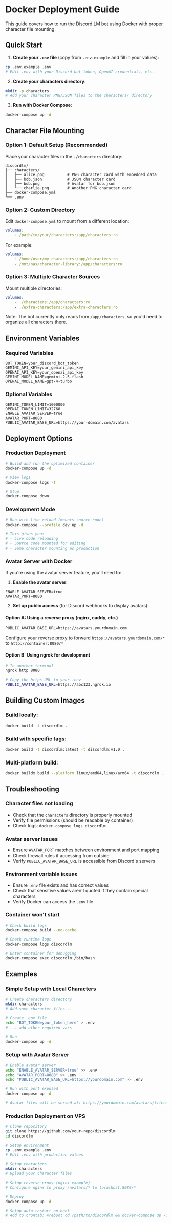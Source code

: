 # Docker Deployment Guide

This guide covers how to run the Discord LM bot using Docker with proper character file mounting.

## Quick Start

1. **Create your `.env` file** (copy from `.env.example` and fill in your values):

```bash
cp .env.example .env
# Edit .env with your Discord bot token, OpenAI credentials, etc.
```

2. **Create your characters directory**:

```bash
mkdir -p characters
# Add your character PNG/JSON files to the characters/ directory
```

3. **Run with Docker Compose**:

```bash
docker-compose up -d
```

## Character File Mounting

### Option 1: Default Setup (Recommended)

Place your character files in the `./characters` directory:

```
discordlm/
├── characters/
│   ├── alice.png          # PNG character card with embedded data
│   ├── bob.json           # JSON character card
│   ├── bob.png            # Avatar for bob.json
│   └── charlie.png        # Another PNG character card
├── docker-compose.yml
└── .env
```

### Option 2: Custom Directory

Edit `docker-compose.yml` to mount from a different location:

```yaml
volumes:
    - /path/to/your/characters:/app/characters:ro
```

For example:

```yaml
volumes:
    - /home/user/my-characters:/app/characters:ro
    - /mnt/nas/character-library:/app/characters:ro
```

### Option 3: Multiple Character Sources

Mount multiple directories:

```yaml
volumes:
    - ./characters:/app/characters:ro
    - ./extra-characters:/app/extra-characters:ro
```

Note: The bot currently only reads from `/app/characters`, so you'd need to organize all characters there.

## Environment Variables

### Required Variables

```env
BOT_TOKEN=your_discord_bot_token
GEMINI_API_KEY=your_gemini_api_key
OPENAI_API_KEY=your_openai_api_key
GEMINI_MODEL_NAME=gemini-2.5-flash
OPENAI_MODEL_NAME=gpt-4-turbo
```

### Optional Variables

```env
GEMINI_TOKEN_LIMIT=1000000
OPENAI_TOKEN_LIMIT=32768
ENABLE_AVATAR_SERVER=true
AVATAR_PORT=8080
PUBLIC_AVATAR_BASE_URL=https://your-domain.com/avatars
```

## Deployment Options

### Production Deployment

```bash
# Build and run the optimized container
docker-compose up -d

# View logs
docker-compose logs -f

# Stop
docker-compose down
```

### Development Mode

```bash
# Run with live reload (mounts source code)
docker-compose --profile dev up -d

# This gives you:
# - Live code reloading
# - Source code mounted for editing
# - Same character mounting as production
```

### Avatar Server with Docker

If you're using the avatar server feature, you'll need to:

1. **Enable the avatar server**:

```env
ENABLE_AVATAR_SERVER=true
AVATAR_PORT=8080
```

2. **Set up public access** (for Discord webhooks to display avatars):

#### Option A: Using a reverse proxy (nginx, caddy, etc.)

```env
PUBLIC_AVATAR_BASE_URL=https://avatars.yourdomain.com
```

Configure your reverse proxy to forward `https://avatars.yourdomain.com/*` to `http://container:8080/*`

#### Option B: Using ngrok for development

```bash
# In another terminal
ngrok http 8080

# Copy the https URL to your .env
PUBLIC_AVATAR_BASE_URL=https://abc123.ngrok.io
```

## Building Custom Images

### Build locally:

```bash
docker build -t discordlm .
```

### Build with specific tags:

```bash
docker build -t discordlm:latest -t discordlm:v1.0 .
```

### Multi-platform build:

```bash
docker buildx build --platform linux/amd64,linux/arm64 -t discordlm .
```

## Troubleshooting

### Character files not loading

- Check that the `characters` directory is properly mounted
- Verify file permissions (should be readable by container)
- Check logs: `docker-compose logs discordlm`

### Avatar server issues

- Ensure `AVATAR_PORT` matches between environment and port mapping
- Check firewall rules if accessing from outside
- Verify `PUBLIC_AVATAR_BASE_URL` is accessible from Discord's servers

### Environment variable issues

- Ensure `.env` file exists and has correct values
- Check that sensitive values aren't quoted if they contain special characters
- Verify Docker can access the `.env` file

### Container won't start

```bash
# Check build logs
docker-compose build --no-cache

# Check runtime logs  
docker-compose logs discordlm

# Enter container for debugging
docker-compose exec discordlm /bin/bash
```

## Examples

### Simple Setup with Local Characters

```bash
# Create characters directory
mkdir characters
# Add some character files...

# Create .env file
echo "BOT_TOKEN=your_token_here" > .env
# ... add other required vars

# Run
docker-compose up -d
```

### Setup with Avatar Server

```bash
# Enable avatar server
echo "ENABLE_AVATAR_SERVER=true" >> .env
echo "AVATAR_PORT=8080" >> .env
echo "PUBLIC_AVATAR_BASE_URL=https://yourdomain.com" >> .env

# Run with port exposed
docker-compose up -d

# Avatar files will be served at: https://yourdomain.com/avatars/filename.png
```

### Production Deployment on VPS

```bash
# Clone repository
git clone https://github.com/your-repo/discordlm
cd discordlm

# Setup environment
cp .env.example .env
# Edit .env with production values

# Setup characters
mkdir characters
# Upload your character files

# Setup reverse proxy (nginx example)
# Configure nginx to proxy /avatars/* to localhost:8080/*

# Deploy
docker-compose up -d

# Setup auto-restart on boot
# Add to crontab: @reboot cd /path/to/discordlm && docker-compose up -d
```
